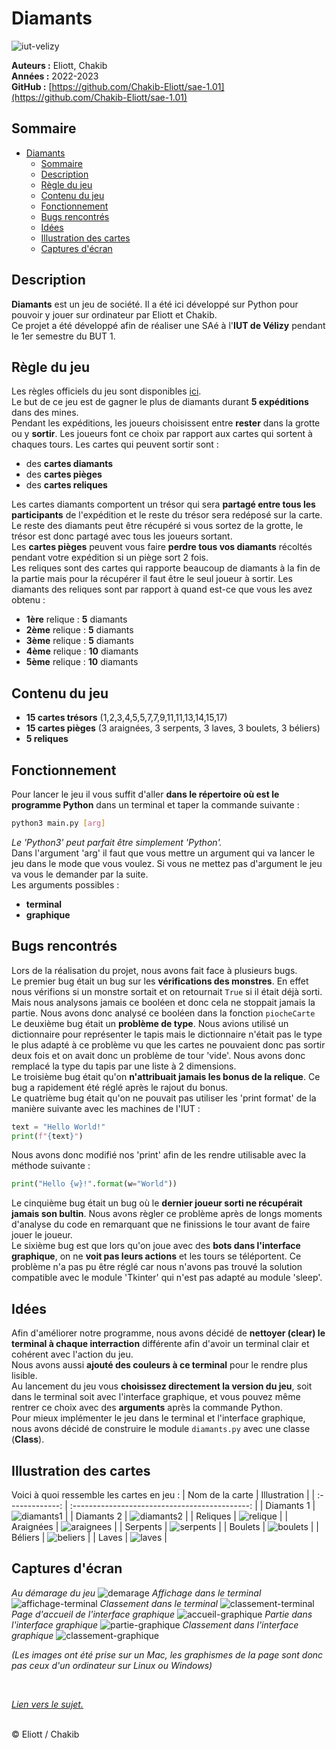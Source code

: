 # Diamants

![iut-velizy](http://eliott-b.tech/iut-velizy/IUT%20Velizy%20Villacoublay%20logo%202020%20ecran.png)

**Auteurs :** Eliott, Chakib  
**Années :** 2022-2023   
**GitHub :** [https://github.com/Chakib-Eliott/sae-1.01](https://github.com/Chakib-Eliott/sae-1.01)

## Sommaire

- [Diamants](#diamants)
  - [Sommaire](#sommaire)
  - [Description](#description)
  - [Règle du jeu](#règle-du-jeu)
  - [Contenu du jeu](#contenu-du-jeu)
  - [Fonctionnement](#fonctionnement)
  - [Bugs rencontrés](#bugs-rencontrés)
  - [Idées](#idées)
  - [Illustration des cartes](#illustration-des-cartes)
  - [Captures d'écran](#captures-décran)

## Description

**Diamants** est un jeu de société. Il a été ici développé sur Python pour pouvoir y jouer sur ordinateur par Eliott et Chakib.<br>
Ce projet a été développé afin de réaliser une SAé à l'**IUT de Vélizy** pendant le 1er semestre du BUT 1.

## Règle du jeu

Les règles officiels du jeu sont disponibles [ici](https://iello.fr/wp-content/uploads/2022/07/DIAMANT_regles.pdf).<br>
Le but de ce jeu est de gagner le plus de diamants durant **5 expéditions** dans des mines.<br>
Pendant les expéditions, les joueurs choisissent entre **rester** dans la grotte ou y **sortir**. Les joueurs font ce choix par rapport aux cartes qui sortent à chaques tours. Les cartes qui peuvent sortir sont :
 - des **cartes diamants**
 - des **cartes pièges**
 - des **cartes reliques**

Les cartes diamants comportent un trésor qui sera **partagé entre tous les participants** de l'expédition et le reste du trésor sera redéposé sur la carte. Le reste des diamants peut être récupéré si vous sortez de la grotte, le trésor est donc partagé avec tous les joueurs sortant.<br>
Les **cartes pièges** peuvent vous faire **perdre tous vos diamants** récoltés pendant votre expédition si un piège sort 2 fois.<br>
Les reliques sont des cartes qui rapporte beaucoup de diamants à la fin de la partie mais pour la récupérer il faut être le seul joueur à sortir. Les diamants des reliques sont par rapport à quand est-ce que vous les avez obtenu :
- **1ère** relique : **5** diamants
- **2ème** relique : **5** diamants
- **3ème** relique : **5** diamants
- **4ème** relique : **10** diamants
- **5ème** relique : **10** diamants

## Contenu du jeu

- **15 cartes trésors** (1,2,3,4,5,5,7,7,9,11,11,13,14,15,17)
- **15 cartes pièges** (3 araignées, 3 serpents, 3 laves, 3 boulets, 3 béliers)
- **5 reliques**

## Fonctionnement

Pour lancer le jeu il vous suffit d'aller **dans le répertoire où est le programme Python** dans un terminal et taper la commande suivante :
```bash
python3 main.py [arg]
```
*Le 'Python3' peut parfait être simplement 'Python'.*<br>
Dans l'argument 'arg' il faut que vous mettre un argument qui va lancer le jeu dans le mode que vous voulez. Si vous ne mettez pas d'argument le jeu va vous le demander par la suite.<br>
Les arguments possibles :
 - **terminal**
 - **graphique**

## Bugs rencontrés

Lors de la réalisation du projet, nous avons fait face à plusieurs bugs.<br>
Le premier bug était un bug sur les **vérifications des monstres**. En effet nous vérifions si un monstre sortait et on retournait `True` si il était déjà sorti. Mais nous analysons jamais ce booléen et donc cela ne stoppait jamais la partie. Nous avons donc analysé ce booléen dans la fonction `piocheCarte`<br>
Le deuxième bug était un **problème de type**. Nous avions utilisé un dictionnaire pour représenter le tapis mais le dictionnaire n'était pas le type le plus adapté à ce problème vu que les cartes ne pouvaient donc pas sortir deux fois et on avait donc un problème de tour 'vide'. Nous avons donc remplacé la type du tapis par une liste à 2 dimensions.<br>
Le troisième bug était qu'on **n'attribuait jamais les bonus de la relique**. Ce bug a rapidement été réglé après le rajout du bonus.<br>
Le quatrième bug était qu'on ne pouvait pas utiliser les 'print format' de la manière suivante avec les machines de l'IUT :
```python
text = "Hello World!"
print(f"{text}")
```
Nous avons donc modifié nos 'print' afin de les rendre utilisable avec la méthode suivante :
```python
print("Hello {w}!".format(w="World"))
```
Le cinquième bug était un bug où le **dernier joueur sorti ne récupérait jamais son bultin**. Nous avons règler ce problème après de longs moments d'analyse du code en remarquant que ne finissions le tour avant de faire jouer le joueur.<br>
Le sixième bug est que lors qu'on joue avec des **bots dans l'interface graphique**, on ne **voit pas leurs actions** et les tours se téléportent. Ce problème n'a pas pu être réglé car nous n'avons pas trouvé la solution compatible avec le module 'Tkinter' qui n'est pas adapté au module 'sleep'.

## Idées

Afin d'améliorer notre programme, nous avons décidé de **nettoyer (clear) le terminal à chaque interraction** différente afin d'avoir un terminal clair et cohérent avec l'action du jeu.<br>
Nous avons aussi **ajouté des couleurs à ce terminal** pour le rendre plus lisible.<br>
Au lancement du jeu vous **choisissez directement la version du jeu**, soit dans le terminal soit avec l'interface graphique, et vous pouvez même rentrer ce choix avec des **arguments** après la commande Python.<br>
Pour mieux implémenter le jeu dans le terminal et l'interface graphique, nous avons décidé de construire le module `diamants.py` avec une classe (**Class**).

## Illustration des cartes

Voici à quoi ressemble les cartes en jeu :
| Nom de la carte |                  Illustration                  |
| :-------------: | :--------------------------------------------: |
|   Diamants 1    | ![diamants1](asset/cartes/diamant-rubis-1.png) |
|   Diamants 2    | ![diamants2](asset/cartes/diamant-rubis-2.png) |
|    Reliques     |  ![relique](asset/cartes/diamant-relique.png)  |
|    Araignées    | ![araignees](asset/cartes/diamant-spiders.png) |
|    Serpents     |  ![serpents](asset/cartes/diamant-snake.png)   |
|     Boulets     |   ![boulets](asset/cartes/diamant-ball.png)    |
|     Béliers     |  ![beliers](asset/cartes/diamant-belier.png)   |
|      Laves      |    ![laves](asset/cartes/diamant-lava.png)     |

## Captures d'écran

*Au démarage du jeu*
![demarage](asset/captures/main.png)
*Affichage dans le terminal*
![affichage-terminal](asset/captures/affichage-t.png)
*Classement dans le terminal*
![classement-terminal](asset/captures/classement-t.png)
*Page d'accueil de l'interface graphique*
![accueil-graphique](asset/captures/accueil-g.png)
*Partie dans l'interface graphique*
![partie-graphique](asset/captures/partie-g.png)
*Classement dans l'interface graphique*
![classement-graphique](asset/captures/classement-g.png)

*(Les images ont été prise sur un Mac, les graphismes de la page sont donc pas ceux d'un ordinateur sur Linux ou Windows)*

<br>

[*Lien vers le sujet.*](http://eliott-b.tech/sae_1_01/sae01_diamants.pdf)

<br>
&copy; Eliott / Chakib